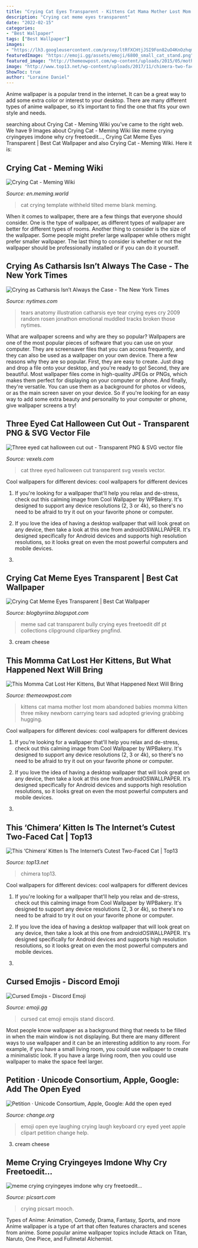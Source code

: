 ```yaml
---
title: "Crying Cat Eyes Transparent - Kittens Cat Mama Mother Lost Mom Abandoned Babies Momma Kitten Three Mikey Newborn Carrying Tears Sad Adopted Grieving Grabbing Hugging"
description: "Crying cat meme eyes transparent"
date: "2022-02-15"
categories:
- "Best Wallpaper"
tags: ["Best Wallpaper"]
images:
- "https://lh3.googleusercontent.com/proxy/ltRfXCHtjJSI9Fon82uO4KnOzhqm6L2ehnJKEdQriN3G_egDJVFxefxycXWsiOc8_8poEstLv1CafHHTm-jrvjTSEsQq=s0-d"
featuredImage: "https://emoji.gg/assets/emoji/6800_small_cat_stand.png"
featured_image: "http://themeowpost.com/wp-content/uploads/2015/05/mother-cat-lost-kittens-adopted-mikey-texas-4.jpg"
image: "http://www.top13.net/wp-content/uploads/2017/11/chimera-two-faced-kitten-10.jpg"
ShowToc: true
author: "Loraine Daniel"
---
```



Anime wallpaper is a popular trend in the internet. It can be a great way to add some extra color or interest to your desktop. There are many different types of anime wallpaper, so it’s important to find the one that fits your own style and needs.

	

		
searching about Crying Cat - Meming Wiki you've came to the right web. We have 9 Images about Crying Cat - Meming Wiki like meme crying cryingeyes imdone why cry freetoedit..., Crying Cat Meme Eyes Transparent | Best Cat Wallpaper and also Crying Cat - Meming Wiki. Here it is:
		
    
## Crying Cat - Meming Wiki

<img loading=lazy src="https://en.meming.world/images/en/thumb/6/6e/Crying_Cat_withheld_tilted.jpg/300px-Crying_Cat_withheld_tilted.jpg" onerror="this.onerror=null;this.src='https://tse4.mm.bing.net/th?id=OIP.UQ3G76hcJQ9T5R6ForyImgAAAA&amp;pid=15.1';" alt="Crying Cat - Meming Wiki">

_Source: en.meming.world_

>cat crying template withheld tilted meme blank meming. 

	

When it comes to wallpaper, there are a few things that everyone should consider. One is the type of wallpaper, as different types of wallpaper are better for different types of rooms. Another thing to consider is the size of the wallpaper. Some people might prefer large wallpaper while others might prefer smaller wallpaper. The last thing to consider is whether or not the wallpaper should be professionally installed or if you can do it yourself.

    
## Crying As Catharsis Isn’t Always The Case - The New York Times

<img loading=lazy src="https://static01.nyt.com/images/2009/02/02/health/03mind-500.jpg" onerror="this.onerror=null;this.src='https://tse1.mm.bing.net/th?id=OIP.h4zF7Vh5nop6NRx-P4p6sAHaFt&amp;pid=15.1';" alt="Crying as Catharsis Isn’t Always the Case - The New York Times">

_Source: nytimes.com_

>tears anatomy illustration catharsis eye tear crying eyes cry 2009 random rosen jonathon emotional muddled tracks broken those nytimes. 

	

What are wallpaper screens and why are they so popular?
Wallpapers are one of the most popular pieces of software that you can use on your computer. They are screensaver files that you can access frequently, and they can also be used as a wallpaper on your own device. There a few reasons why they are so popular. First, they are easy to create. Just drag and drop a file onto your desktop, and you're ready to go! Second, they are beautiful. Most wallpaper files come in high-quality JPEGs or PNGs, which makes them perfect for displaying on your computer or phone. And finally, they're versatile. You can use them as a background for photos or videos, or as the main screen saver on your device. So if you're looking for an easy way to add some extra beauty and personality to your computer or phone, give wallpaper screens a try!

    
## Three Eyed Cat Halloween Cut Out - Transparent PNG &amp; SVG Vector File

<img loading=lazy src="https://images.vexels.com/media/users/3/227784/isolated/preview/f28a5f5b23d2d8069c85bf2eb89eeb9a-three-eyed-cat-halloween-cut-out-by-vexels.png" onerror="this.onerror=null;this.src='https://tse4.mm.bing.net/th?id=OIP.5u454FLP-bPEXtE7Br05DgHaHa&amp;pid=15.1';" alt="Three eyed cat halloween cut out - Transparent PNG &amp; SVG vector file">

_Source: vexels.com_

>cat three eyed halloween cut transparent svg vexels vector. 

	

Cool wallpapers for different devices:
cool wallpapers for different devices 

1. If you're looking for a wallpaper that'll help you relax and de-stress, check out this calming image from Cool Wallpaper by WPBakery. It's designed to support any device resolutions (2, 3 or 4k), so there's no need to be afraid to try it out on your favorite phone or computer.

2. If you love the idea of having a desktop wallpaper that will look great on any device, then take a look at this one from androidOSWALLPAPER. It's designed specifically for Android devices and supports high resolution resolutions, so it looks great on even the most powerful computers and mobile devices.

3.

    
## Crying Cat Meme Eyes Transparent | Best Cat Wallpaper

<img loading=lazy src="https://lh3.googleusercontent.com/proxy/ltRfXCHtjJSI9Fon82uO4KnOzhqm6L2ehnJKEdQriN3G_egDJVFxefxycXWsiOc8_8poEstLv1CafHHTm-jrvjTSEsQq=s0-d" onerror="this.onerror=null;this.src='https://tse1.mm.bing.net/th?id=OIP.mDNa9SfaqZmjQw3RTbx6WQHaJT&amp;pid=15.1';" alt="Crying Cat Meme Eyes Transparent | Best Cat Wallpaper">

_Source: blogbyriina.blogspot.com_

>meme sad cat transparent bully crying eyes freetoedit dlf pt collections clipground clipartkey pngfind. 

	

3. cream cheese 

    
## This Momma Cat Lost Her Kittens, But What Happened Next Will Bring

<img loading=lazy src="http://themeowpost.com/wp-content/uploads/2015/05/mother-cat-lost-kittens-adopted-mikey-texas-4.jpg" onerror="this.onerror=null;this.src='https://tse1.mm.bing.net/th?id=OIP.ECsZo-YOIO0jym2C5LV5jQHaE8&amp;pid=15.1';" alt="This Momma Cat Lost Her Kittens, But What Happened Next Will Bring">

_Source: themeowpost.com_

>kittens cat mama mother lost mom abandoned babies momma kitten three mikey newborn carrying tears sad adopted grieving grabbing hugging. 

	

Cool wallpapers for different devices:
cool wallpapers for different devices 

1. If you're looking for a wallpaper that'll help you relax and de-stress, check out this calming image from Cool Wallpaper by WPBakery. It's designed to support any device resolutions (2, 3 or 4k), so there's no need to be afraid to try it out on your favorite phone or computer.

2. If you love the idea of having a desktop wallpaper that will look great on any device, then take a look at this one from androidOSWALLPAPER. It's designed specifically for Android devices and supports high resolution resolutions, so it looks great on even the most powerful computers and mobile devices.

3.

    
## This ‘Chimera’ Kitten Is The Internet’s Cutest Two-Faced Cat | Top13

<img loading=lazy src="http://www.top13.net/wp-content/uploads/2017/11/chimera-two-faced-kitten-10.jpg" onerror="this.onerror=null;this.src='https://tse3.mm.bing.net/th?id=OIP.2gBcPWRgZeCW14CtItBd9gHaHa&amp;pid=15.1';" alt="This ‘Chimera’ Kitten Is The Internet’s Cutest Two-Faced Cat | Top13">

_Source: top13.net_

>chimera top13. 

	

Cool wallpapers for different devices:
cool wallpapers for different devices 

1. If you're looking for a wallpaper that'll help you relax and de-stress, check out this calming image from Cool Wallpaper by WPBakery. It's designed to support any device resolutions (2, 3 or 4k), so there's no need to be afraid to try it out on your favorite phone or computer.

2. If you love the idea of having a desktop wallpaper that will look great on any device, then take a look at this one from androidOSWALLPAPER. It's designed specifically for Android devices and supports high resolution resolutions, so it looks great on even the most powerful computers and mobile devices.

3.

    
## Cursed Emojis - Discord Emoji

<img loading=lazy src="https://emoji.gg/assets/emoji/6800_small_cat_stand.png" onerror="this.onerror=null;this.src='https://tse4.mm.bing.net/th?id=OIP.kAOsm-u3wgAGEeDtoLNlegAAAA&amp;pid=15.1';" alt="Cursed Emojis - Discord Emoji">

_Source: emoji.gg_

>cursed cat emoji emojis stand discord. 

	

Most people know wallpaper as a background thing that needs to be filled in when the main window is not displaying. But there are many different ways to use wallpaper and it can be an interesting addition to any room. For example, if you have a small living room, you could use wallpaper to create a minimalistic look. If you have a large living room, then you could use wallpaper to make the space feel larger.

    
## Petition · Unicode Consortium, Apple, Google: Add The Open Eyed

<img loading=lazy src="http://assets.change.org/photos/9/vn/ax/dOVnAxzaHyWnPng-1600x900-noPad.jpg?1530700976" onerror="this.onerror=null;this.src='https://tse3.mm.bing.net/th?id=OIP.WxDeihmz5cXkH_Jg9vxXbgHaEK&amp;pid=15.1';" alt="Petition · Unicode Consortium, Apple, Google: Add the open eyed">

_Source: change.org_

>emoji open eye laughing crying laugh keyboard cry eyed yeet apple clipart petition change help. 

	

3. cream cheese 

    
## Meme Crying Cryingeyes Imdone Why Cry Freetoedit...

<img loading=lazy src="https://cdn130.picsart.com/263672884008212.png" onerror="this.onerror=null;this.src='https://tse4.mm.bing.net/th?id=OIP.YcYtW2L3GIqD0BEEJtsJYgHaGa&amp;pid=15.1';" alt="meme crying cryingeyes imdone why cry freetoedit...">

_Source: picsart.com_

>crying picsart mooch. 

	

Types of Anime: Animation, Comedy, Drama, Fantasy, Sports, and more
Anime wallpaper is a type of art that often features characters and scenes from anime. Some popular anime wallpaper topics include Attack on Titan, Naruto, One Piece, and Fullmetal Alchemist.

